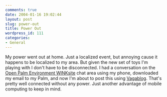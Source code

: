 ```yaml
---
comments: true
date: 2004-01-16 19:02:44
layout: post
slug: power-out
title: Power Out
wordpress_id: 111
categories:
- General
---
```


My power went out at home. Just a localized event, but annoying cause it happens to be localized to my area. But given the new set of toys I'm playing with I don't have to be disconnected. I had a conversation on the [Open Palm Environment WINKsite](http://winksite.com/Reverend/ope) chat area using my phone, downloaded my email to my Palm, and now I'm about to post this using [Vagablog](http://www.bitsplitter.net/vagablog/). That's pretty well connected without any power. Just another advantage of mobile computing to keep in mind.
